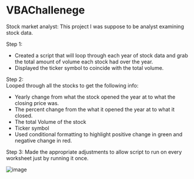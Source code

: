 # VBAChallenege

Stock market analyst:
This project I was suppose to be analyst examining stock data.


Step 1: 
- Created a script that will loop through each year of stock data and grab the total amount of volume each stock had over the year.
- Displayed the ticker symbol to coincide with the total volume.

Step 2:  
Looped through all the stocks to get the following info:
- Yearly change from what the stock opened the year at to what the closing price was.
- The percent change from the what it opened the year at to what it closed.
- The total Volume of the stock
- Ticker symbol
- Used conditional formatting to highlight positive change in green and negative change in red.

Step 3:
Made the appropriate adjustments to allow script to run on every worksheet just by running it once.

![image](https://user-images.githubusercontent.com/56851902/116085262-a5024400-a66c-11eb-81ff-26488dca4c17.png)

